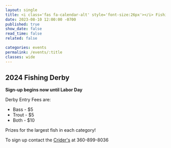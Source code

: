 ```yaml
---
layout: single
title: <i class='fas fa-calendar-alt' style='font-size:26px'></i> Fishing Derby
date: 2023-08-10 12:00:00 -0700
published: true
show_date: false
read_time: false
related: false

categories: events
permalink: /events/:title
classes: wide
---
```


## 2024 Fishing Derby

**Sign-up begins now until Labor Day**

Derby Entry Fees are:
- Bass - $5
- Trout - $5
- Both - $10

Prizes for the largest fish in each category!

To sign up contact the [Crider's](mailto:deshcr@frontier.com) at 360-899-8036